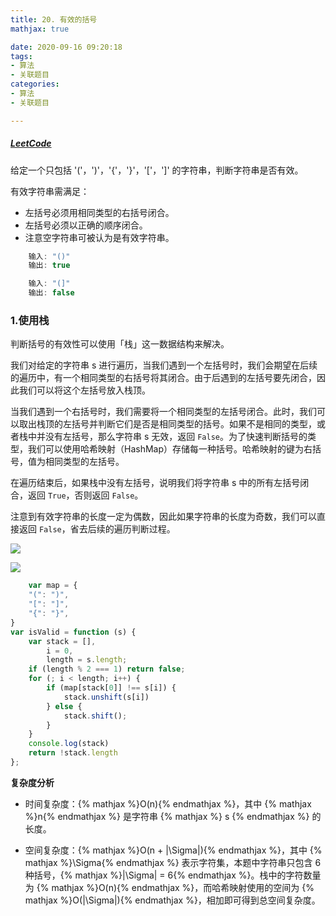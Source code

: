 ```yaml
---
title: 20. 有效的括号
mathjax: true

date: 2020-09-16 09:20:18
tags:
- 算法
- 关联题目
categories:
- 算法
- 关联题目

---
```


##### [LeetCode](https://leetcode-cn.com/problems/valid-parentheses/)

给定一个只包括 '('，')'，'{'，'}'，'['，']' 的字符串，判断字符串是否有效。

有效字符串需满足：

+ 左括号必须用相同类型的右括号闭合。
+ 左括号必须以正确的顺序闭合。
+ 注意空字符串可被认为是有效字符串。

```javascript
    输入: "()"
    输出: true
```

```javascript
    输入: "(]"
    输出: false
```

### 1.使用栈

判断括号的有效性可以使用「栈」这一数据结构来解决。

我们对给定的字符串 s 进行遍历，当我们遇到一个左括号时，我们会期望在后续的遍历中，有一个相同类型的右括号将其闭合。由于后遇到的左括号要先闭合，因此我们可以将这个左括号放入栈顶。

当我们遇到一个右括号时，我们需要将一个相同类型的左括号闭合。此时，我们可以取出栈顶的左括号并判断它们是否是相同类型的括号。如果不是相同的类型，或者栈中并没有左括号，那么字符串 s 无效，返回 `False`。为了快速判断括号的类型，我们可以使用哈希映射（HashMap）存储每一种括号。哈希映射的键为右括号，值为相同类型的左括号。

在遍历结束后，如果栈中没有左括号，说明我们将字符串 s 中的所有左括号闭合，返回 `True`，否则返回 `False`。

注意到有效字符串的长度一定为偶数，因此如果字符串的长度为奇数，我们可以直接返回 `False`，省去后续的遍历判断过程。

![](0001.png)

![](0002.gif)

```javascript
    var map = {
    "(": ")",
    "[": "]",
    "{": "}",
}
var isValid = function (s) {
    var stack = [],
        i = 0,
        length = s.length;
    if (length % 2 === 1) return false;
    for (; i < length; i++) {
        if (map[stack[0]] !== s[i]) {
            stack.unshift(s[i])
        } else {
            stack.shift();
        }
    }
    console.log(stack)
    return !stack.length
};
```

**复杂度分析**

+ 时间复杂度：{% mathjax %}O(n){% endmathjax %}，其中 {% mathjax %}n{% endmathjax %} 是字符串 {% mathjax %} s {% endmathjax %} 的长度。

+ 空间复杂度：{% mathjax %}O(n + |\Sigma|){% endmathjax %}，其中 {% mathjax %}\Sigma{% endmathjax %} 表示字符集，本题中字符串只包含 6 种括号，{% mathjax %}|\Sigma| = 6{% endmathjax %}。栈中的字符数量为 {% mathjax %}O(n){% endmathjax %}，而哈希映射使用的空间为  {% mathjax %}O(|\Sigma|){% endmathjax %}，相加即可得到总空间复杂度。
